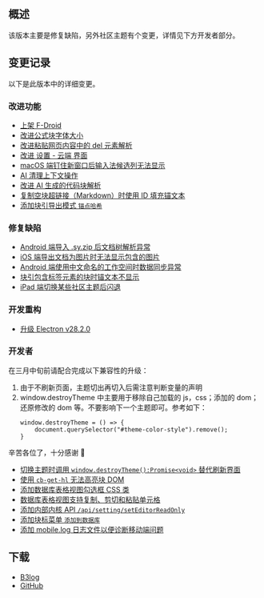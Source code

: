 ## 概述

该版本主要是修复缺陷，另外社区主题有个变更，详情见下方开发者部分。

## 变更记录

以下是此版本中的详细变更。

### 改进功能

* [上架 F-Droid](https://github.com/siyuan-note/siyuan/issues/5872)
* [改进公式块字体大小](https://github.com/siyuan-note/siyuan/issues/10251)
* [改进粘贴网页内容中的 del 元素解析](https://github.com/siyuan-note/siyuan/issues/10252)
* [改进 设置 - 云端 界面](https://github.com/siyuan-note/siyuan/pull/10253)
* [macOS 端钉住新窗口后输入法候选列无法显示](https://github.com/siyuan-note/siyuan/issues/10254)
* [AI 清理上下文操作](https://github.com/siyuan-note/siyuan/issues/10255)
* [改进 AI 生成的代码块解析](https://github.com/siyuan-note/siyuan/issues/10256)
* [复制空块超链接（Markdown）时使用 ID 填充锚文本](https://github.com/siyuan-note/siyuan/issues/10259)
* [添加块引导出模式 `锚点哈希`](https://github.com/siyuan-note/siyuan/issues/10265)

### 修复缺陷

* [Android 端导入 .sy.zip 后文档树解析异常](https://github.com/siyuan-note/siyuan/issues/10261)
* [iOS 端导出文档为图片时无法显示包含的图片](https://github.com/siyuan-note/siyuan/issues/10263)
* [Android 端使用中文命名的工作空间时数据同步异常](https://github.com/siyuan-note/siyuan/issues/10273)
* [块引包含标签元素的块时锚文本不显示](https://github.com/siyuan-note/siyuan/issues/10274)
* [iPad 端切换某些社区主题后闪退](https://github.com/siyuan-note/siyuan/issues/10275)

### 开发重构

* [升级 Electron v28.2.0](https://github.com/siyuan-note/siyuan/issues/10250)

### 开发者

在三月中旬前请配合完成以下兼容性的升级：

1. 由于不刷新页面，主题切出再切入后需注意判断变量的声明
2. window.destroyTheme 中主要用于移除自己加载的 js，css；添加的 dom；还原修改的 dom 等。不要影响下一个主题即可。参考如下：
   ```
   window.destroyTheme = () => {
       document.querySelector("#theme-color-style").remove();
   }
   ```
   
辛苦各位了，十分感谢 🙏

* [切换主题时调用 `window.destroyTheme():Promise<void>` 替代刷新界面](https://github.com/siyuan-note/siyuan/issues/8178)
* [使用 `cb-get-hl` 无法高亮块 DOM](https://github.com/siyuan-note/siyuan/issues/10244)
* [添加数据库表格视图勾选框 CSS 类](https://github.com/siyuan-note/siyuan/issues/10262)
* [数据库表格视图支持复制、剪切和粘贴单元格](https://github.com/siyuan-note/siyuan/issues/10264)
* [添加内部内核 API `/api/setting/setEditorReadOnly`](https://github.com/siyuan-note/siyuan/issues/10268)
* [添加块标菜单 `添加到数据库`](https://github.com/siyuan-note/siyuan/issues/10269)
* [添加 mobile.log 日志文件以便诊断移动端问题](https://github.com/siyuan-note/siyuan/issues/10270)

## 下载

* [B3log](https://b3log.org/siyuan/download.html)
* [GitHub](https://github.com/siyuan-note/siyuan/releases)
